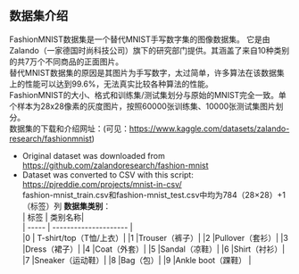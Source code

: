 ## 数据集介绍
FashionMNIST数据集是一个替代MNIST手写数字集的图像数据集。 它是由 Zalando（一家德国时尚科技公司）旗下的研究部门提供。其涵盖了来自10种类别的共7万个不同商品的正面图片。  
替代MNIST数据集的原因是其图片为手写数字，太过简单，许多算法在该数据集上的性能可以达到99.6%，无法真实比较各种算法的性能。  
FashionMNIST的大小、格式和训练集/测试集划分与原始的MNIST完全一致。单个样本为28x28像素的灰度图片，按照60000张训练集、10000张测试集图片划分。  
数据集的下载和介绍网址：(可见：https://www.kaggle.com/datasets/zalando-research/fashionmnist)   
+ Original dataset was downloaded from https://github.com/zalandoresearch/fashion-mnist  
+ Dataset was converted to CSV with this script: https://pjreddie.com/projects/mnist-in-csv/   
fashion-mnist_train.csv和fashion-mnist_test.csv中均为784（28$\times$28）+1（标签）列
**数据集类别**：  
| 标签  | 类别名称|  
| ----- | --------------------- |  
|0      | T-shirt/top（T恤/上衣）|
|1 |Trouser（裤子）|
|2 |Pullover（套衫）|
|3 |Dress（裙子）|
|4 |Coat（外套）|
|5 |Sandal（凉鞋）|
|6 |Shirt（衬衫）|
|7 |Sneaker（运动鞋）|
|8 |Bag（包）|
|9 |Ankle boot（踝鞋） |
